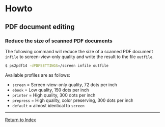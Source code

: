 # Howto

## PDF document editing

### Reduce the size of scanned PDF documents

The following command will reduce the size of a scanned PDF document `infile` to screen-view-only quality and write the result to the file `outfile`.

```bash
$ ps2pdf14 -dPDFSETTINGS=/screen infile outfile
```

Available profiles are as follows:

- `screen` = Screen-view-only quality, 72 dots per inch
- `ebook` = Low quality, 150 dots per inch
- `printer` = High quality, 300 dots per inch
- `prepress` = High quality, color preserving, 300 dots per inch
- `default` = almost identical to `screen`

---
[Return to Index](../README.md)
